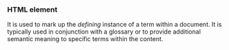 ### HTML element <dfn></dfn>
It is used to mark up the *defining* instance of a term within a document. It is typically used in conjunction with a glossary or to provide additional semantic meaning to specific terms within the content. 